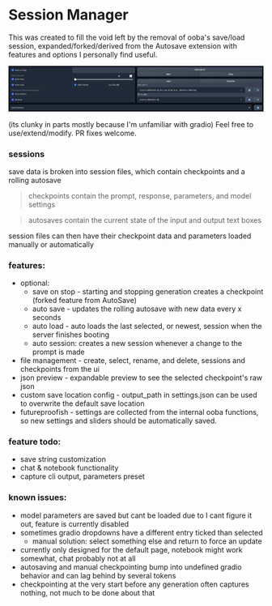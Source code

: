 # Session Manager

This was created to fill the void left by the removal of ooba's save/load session, expanded/forked/derived from the Autosave extension with features and options I personally find useful.

![picture of a user interface with toggles, sliders, and buttons](https://github.com/bekkayya/session_manager/blob/main/menus_preview.png)

(its clunky in parts mostly because I'm unfamiliar with gradio)
Feel free to use/extend/modify. PR fixes welcome.

### sessions
 save data is broken into session files, which contain checkpoints and a rolling autosave  

> checkpoints contain the prompt, response, parameters, and model settings 

> autosaves contain the current state of the input and output text boxes

session files can then have their checkpoint data and parameters loaded manually or automatically

### features:
- optional:
  - save on stop - starting and stopping generation creates a checkpoint (forked feature from AutoSave)
  - auto save - updates the rolling autosave with new data every x seconds
  - auto load - auto loads the last selected, or newest, session when the server finishes booting
  - auto session: creates a new session whenever a change to the prompt is made
- file management - create, select, rename, and delete, sessions and checkpoints from the ui
- json preview - expandable preview to see the selected checkpoint's raw json
- custom save location config - output_path in settings.json can be used to overwrite the default save location
- futureproofish - settings are collected from the internal ooba functions, so new settings and sliders should be automatically saved. 

### feature todo:
- save string customization
- chat & notebook functionality
- capture cli output, parameters preset

### known issues:
- model parameters are saved but cant be loaded due to I cant figure it out, feature is currently disabled
- sometimes gradio dropdowns have a different entry ticked than selected 
  - manual solution: select something else and return to force an update
- currently only designed for the default page, notebook might work somewhat, chat probably not at all
- autosaving and manual checkpointing bump into undefined gradio behavior and can lag behind by several tokens
- checkpointing at the very start before any generation often captures nothing, not much to be done about that


